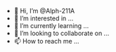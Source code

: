 - 👋 Hi, I’m @Alph-211A
- 👀 I’m interested in ...
- 🌱 I’m currently learning ...
- 💞️ I’m looking to collaborate on ...
- 📫 How to reach me ...

<!---
Alph-211A/Alph-211A is a ✨ special ✨ repository because its `README.md` (this file) appears on your GitHub profile.
You can click the Preview link to take a look at your changes.
--->
